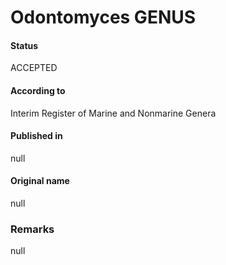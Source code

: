 # Odontomyces GENUS

#### Status
ACCEPTED

#### According to
Interim Register of Marine and Nonmarine Genera

#### Published in
null

#### Original name
null

### Remarks
null
